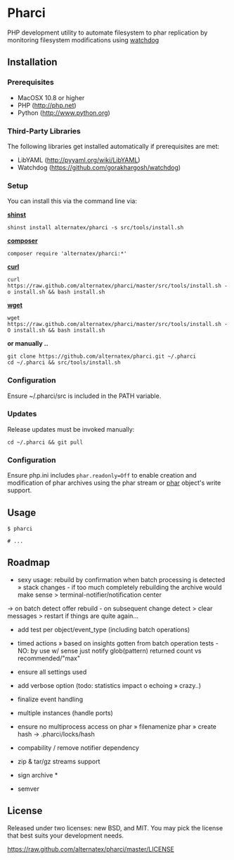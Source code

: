 Pharci
=============

PHP development utility to automate filesystem to phar replication by monitoring filesystem modifications using [watchdog](https://github.com/gorakhargosh/watchdog)

Installation
------------

### Prerequisites

- MacOSX 10.8 or higher
- PHP (http://php.net)
- Python (http://www.python.org)

### Third-Party Libraries 

The following libraries get installed automatically if prerequisites are met:
- LibYAML (http://pyyaml.org/wiki/LibYAML)
- Watchdog (https://github.com/gorakhargosh/watchdog)

### Setup

You can install this via the command line via:

**[shinst](https://github.com/alternatex/shinst)**

```shell
shinst install alternatex/pharci -s src/tools/install.sh
```

**[composer](http://getcomposer.org)**

```shell
composer require 'alternatex/pharci:*'
```

**[curl](http://curl.haxx.se/)**

```shell
curl https://raw.github.com/alternatex/pharci/master/src/tools/install.sh -o install.sh && bash install.sh
```

**[wget](http://www.gnu.org/software/wget/)**

```shell
wget https://raw.github.com/alternatex/pharci/master/src/tools/install.sh -O install.sh && bash install.sh
```

**or manually ..**

```shell
git clone https://github.com/alternatex/pharci.git ~/.pharci
cd ~/.pharci && src/tools/install.sh
```

### Configuration

Ensure ~/.pharci/src is included in the PATH variable.

### Updates

Release updates must be invoked manually:

```shell
cd ~/.pharci && git pull
```

### Configuration

Ensure php.ini includes `phar.readonly=Off` to enable creation and modification of phar archives using the phar stream or [phar](http://php.net/manual/ru/class.phar.php) object's write support.

Usage
-------------

```shell
$ pharci

# ...

```

Roadmap
-------------
- sexy usage: rebuild by confirmation when batch processing is detected » stack changes - if too much completely rebuilding the archive would make sense > terminal-notifier/notification center

-> on batch detect offer rebuild - on subsequent change detect > clear messages > restart if things are quite again...

- add test per object/event_type (including batch operations)

- timed actions » based on insights gotten from batch operation tests - NO: by use w/ sense just notify glob(pattern) returned count vs recommended/"max"

- ensure all settings used

- add verbose option (todo: statistics impact o echoing » crazy..)

- finalize event handling

- multiple instances (handle ports)

- ensure no multiprocess access on phar
» filenamenize phar » create hash -> .pharci/locks/hash

- compability / remove notifier dependency

- zip & tar/gz streams support

- sign archive \*

- semver

License
-------------
Released under two licenses: new BSD, and MIT. You may pick the
license that best suits your development needs.

https://raw.github.com/alternatex/pharci/master/LICENSE